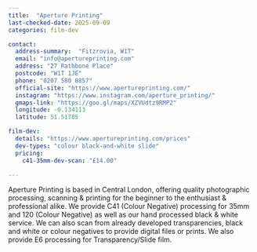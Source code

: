 ```yaml
---
title:  "Aperture Printing"
last-checked-date: 2025-09-09
categories: film-dev

contact:
  address-summary:  "Fitzrovia, W1T"
  email: "info@apertureprinting.com"
  address: "27 Rathbone Place"
  postcode: "W1T 1JE"
  phone: "0207 580 0857"
  official-site: "https://www.apertureprinting.com/"
  instagram: "https://www.instagram.com/aperture_printing/"
  gmaps-link: "https://goo.gl/maps/XZVUdtz9RMP2"
  longitude: -0.134113
  latitude: 51.51785

film-dev:
  details: "https://www.apertureprinting.com/prices"
  dev-types: "colour black-and-white slide"  
  pricing:
    c41-35mm-dev-scan: "£14.00"

---
```


Aperture Printing is based in Central London, offering quality photographic processing, scanning & printing for the beginner to the enthusiast & professional alike. We provide C41 (Colour Negative) processing for 35mm and 120 (Colour Negative) as well as our hand processed black & white service. We can also scan from already developed transparencies, black and white or colour negatives to provide digital files or prints. We also provide E6 processing for Transparency/Slide film.
